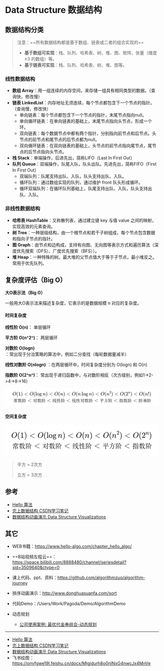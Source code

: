 # Data Structure 数据结构

## 数据结构分类

>注意：==所有数据结构都是基于数组、链表或二者的组合实现的==
>
>- **基于数组可实现**：栈、队列、哈希表、树、堆、图、矩阵、张量（维度 ≥3 的数组）等。
>- **基于链表可实现**：栈、队列、哈希表、树、堆、图等。

### 线性数据结构

- **数组 Array**：用一组连续的内存空间，来存储一组具有相同类型的数据。（查询快，修改慢）
- **链表 LinkedList**：内存地址无须连续，每个节点都包含下一个节点的指针。（查询慢，修改快）
  - 单向链表：每个节点都包含下一个节点的指针，末尾节点指向null。
  - 单向循环链表：在单向链表的基础上，末尾节点指向头节点，形成一个环。
  - 双向链表：每个数据节点中都有两个指针，分别指向前节点和后节点。头节点的前节点和尾节点的后节点都为null。
  - 双向循环链表：在双向链表的基础上，头节点的前节点指向尾节点，尾节点的后节点指向头节点。
- **栈 Stack**：单端操作，后进先出，简称LIFO（Last In First Out）
- **队列 Queue**：双端操作，队尾入队，队头出队。先进先出，简称FIFO（First In First Out）
  - 双端队列：队尾支持出队、入队，队头支持出队、入队。
  - 循环队列：通过数组实现的队列，通过维护 front 队头形成循环。
  - 循环双端队列：在循环队列基础上，队尾支持出队、入队，队头支持出队、入队。

### 非线性数据结构

- **哈希表 HashTable**：又称散列表，通过建立键 key 与值 value 之间的映射，实现高效的元素查询。
- **树 Tree**：一种层级结构，由一个根节点和若干子树组成，每个节点包含数据和指向子节点的指针。
- **图 Graph**：由节点和边构成，支持有向图、无向图等表示方式和遍历算法（深度优先搜索（DFS）、广度优先搜索（BFS））。
- **堆 Heap**：一种特殊的树。最大堆的父节点值大于等于子节点，最小堆反之。常用于优先队列。

## 复杂度评估（Big O）

**大O表示法（Big O）**

一般用大O表示法来描述复杂度，它表示的是数据规模 n 对应的复杂度。

#### 时间复杂度

**线性阶 O(n)**： 单层循环

**平方阶 O(n^2^)**： 两层循环

**对数阶 O(logn)** ：常出现于分治策略的算法中，例如二分查找（每轮数据量减半）

**线性对数阶 O(nlogn)** ：在两层循环中，时间复杂度分别为 O(log⁡n) 和 O(n) 

**指数阶 O(2^n^)**： 常出现于递归函数中，与对数阶相反（次方级别，例如1->2->4->8->16）

![image-20241210215445691](../../Image/image-20241210215445691.png)

#### 空间复杂度

![image-20241210215519248](../../Image/image-20241210215519248.png)



> 平方 = 2次方
>
> 立方 = 3次方

## 参考

- [Hello 算法](https://www.hello-algo.com/chapter_data_structure/classification_of_data_structure/#311)
- [恋上数据结构 CSDN学习笔记](https://blog.csdn.net/weixin_43734095/article/details/105116064)
- [数据结构动画演示 Data Structure Visualizations](https://www.cs.usfca.edu/~galles/visualization/Algorithms.html)



## 其它

- WEB书籍：https://www.hello-algo.com/chapter_hello_algo/
- ==B站视频左程云==：https://space.bilibili.com/8888480/channel/seriesdetail?sid=3509640&ctype=0
- 课上代码、ppt、资料：https://github.com/algorithmzuo/algorithm-journey
- 排序动画演示：http://www.donghuasuanfa.com/sort
- 代码Demo：/Users/Work/Pagoda/Demo/AlgorithmDemo

- 动态规划

  - [公司使用案例: 最优代金券组合-动态规划](https://doc.weixin.qq.com/doc/w3_AE0AAgY_ACUZXUpp7CYToG8sn3xNx?scode=APEAlweLAA4OntJsnrAE0AAgY_ACU)

---

- [Hello 算法](https://www.hello-algo.com/chapter_data_structure/classification_of_data_structure/#311)
- [恋上数据结构 CSDN学习笔记](https://blog.csdn.net/weixin_43734095/article/details/104847976)
- [数据结构动画演示 Data Structure Visualizations](https://www.cs.usfca.edu/~galles/visualization/Algorithms.html)
- 飞书绘图：https://onyfgwe19l.feishu.cn/docx/MIgjdurh8o0nINxG4nwcJx4MnVe
